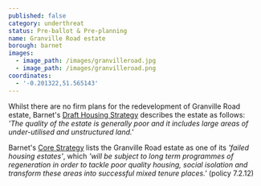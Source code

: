 ```yaml
---
published: false
category: underthreat
status: Pre-ballot & Pre-planning
name: Granville Road estate
borough: barnet
images:
  - image_path: /images/granvilleroad.jpg
  - image_path: /images/granvilleroad.png
coordinates:
  - '-0.201322,51.565143'
---
```

Whilst there are no firm plans for the redevelopment of Granville Road estate, Barnet's [Draft Housing Strategy](https://engage.barnet.gov.uk/1726/documents/1850) describes the estate as follows: _'The quality of the estate is generally poor and it includes large areas of under-utilised and unstructured land.'_

Barnet's [Core Strategy](https://www.barnet.gov.uk/sites/default/files/assets/citizenportal/documents/planningconservationandbuildingcontrol/PlanningPolicy/LocalPlan/DPD/LocalPlanCoreStrategyDPDSeptember2012.pdf) lists the Granville Road estate as one of its _'failed housing estates'_, which _'will be subject to long term programmes of regeneration in order to tackle poor quality housing, social isolation and transform these areas into successful mixed tenure places.'_ (policy 7.2.12)
